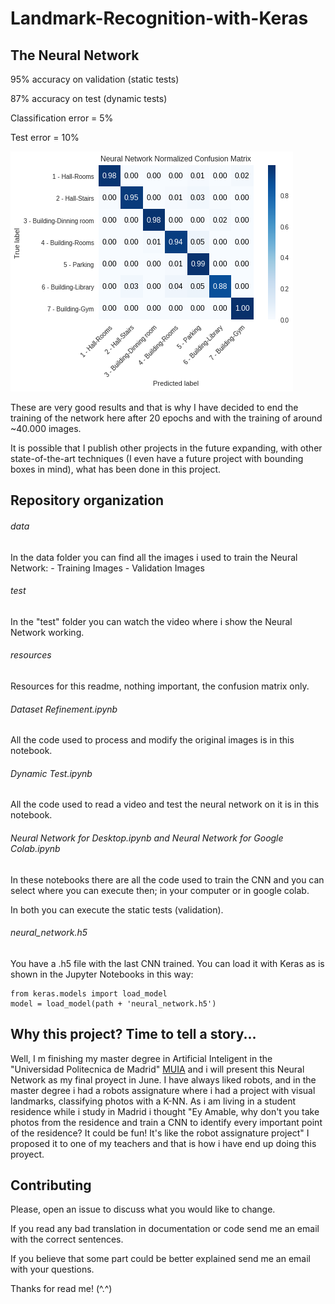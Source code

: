 # Landmark-Recognition-with-Keras

## The Neural Network
95% accuracy on validation (static tests)

87% accuracy on test (dynamic tests)

Classification error = 5%

Test error = 10%

![Confusion matrix](resources/confusionMatrixNorm.png)

These are very good results and that is why I have decided to end the training of the network here after 20 epochs and with the training of around ~40.000 images.

It is possible that I publish other projects in the future expanding, with other state-of-the-art 
techniques (I even have a future project with bounding boxes in mind), what has been done in this project.

## Repository organization
###### data
In the data folder you can find all the images i used to train the Neural Network:
	- Training Images
	- Validation Images

###### test
In the "test" folder you can watch the video where i show the Neural Network working.

###### resources
Resources for this readme, nothing important, the confusion matrix only.

###### Dataset Refinement.ipynb
All the code used to process and modify the original images is in this notebook.

###### Dynamic Test.ipynb
All the code used to read a video and test the neural network on it is in this notebook.

###### Neural Network for Desktop.ipynb and Neural Network for Google Colab.ipynb
In these notebooks there are all the code used to train the CNN and you can select where you can execute then; in your computer or in google colab.

In both you can execute the static tests (validation).

###### neural_network.h5
You have a .h5 file with the last CNN trained. You can load it with Keras as is shown in the Jupyter Notebooks in this way:
```
from keras.models import load_model
model = load_model(path + 'neural_network.h5')
```

## Why this project? Time to tell a story...
Well, I m finishing my master degree in Artificial Inteligent in the "Universidad Politecnica de Madrid" 
[MUIA](http://www.dia.fi.upm.es/masteria/?q=es/MUIA) and i will present this Neural Network as my final proyect in June.
I have always liked robots, and in the master degree i had a robots assignature where i had a project 
with visual landmarks, classifying photos with a K-NN. 
As i am living in a student residence while i study in Madrid i thought 
"Ey Amable, why don't you take photos from the residence and train a CNN to 
identify every important point of the residence? It could be fun! It's like the robot assignature project" 
I proposed it to one of my teachers and that is how i have end up doing this proyect.

## Contributing
Please, open an issue to discuss what you would like to change.

If you read any bad translation in documentation or code send me an email with the correct sentences.

If you believe that some part could be better explained send me an email with your questions.

Thanks for read me! (^.^)